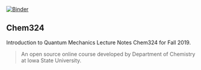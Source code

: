 [![Binder](https://mybinder.org/badge_logo.svg)](https://mybinder.org/v2/gh/DPotoyan/Chem324/master)

## Chem324
Introduction to Quantum Mechanics Lecture Notes Chem324 for Fall 2019.
> An open source online course developed by Department of Chemistry at Iowa State University. 
